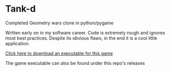 # Tank-d
Completed Geometry wars clone in python/pygame

Written early on in my software career. Code is extremely rough and ignores most best practices. Despite its obvious flaws, in the end it is a cool little application. 

<a href="https://github.com/nckackerman/Tank-d/releases/download/v1.1/Tank.d.exe"> Click here to download an executable for this game</a>

The game executable can also be found under this repo's releases
